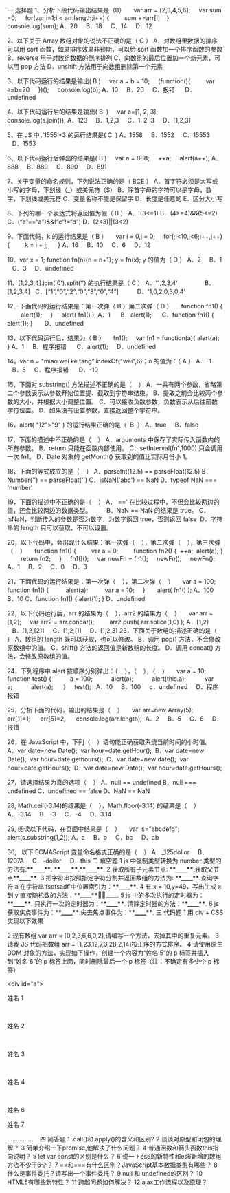 一 选择题
1、分析下段代码输出结果是（B）
    var arr = [2,3,4,5,6];
    var sum =0;
    for(var i=1;i < arr.length;i++) {
        sum +=arr[i]    }
    console.log(sum);
A．20     B．18     C．14     D．12

2、以下关于 Array 数组对象的说法不正确的是（ C ）
A．对数组里数据的排序可以用 sort 函数，如果排序效果非预期，可以给 sort 函数加一个排序函数的参数
B．reverse 用于对数组数据的倒序排列
C．向数组的最后位置加一个新元素，可以用 pop 方法
D．unshift 方法用于向数组删除第一个元素

3、以下代码运行的结果是输出( B )
    var a = b = 10;
    (function(){
        var a=b=20
    })();
    console.log(b);
A．10     B．20     C．报错      D．undefined

4、以下代码运行后的结果是输出( B  )
    var a=[1, 2, 3];
    console.log(a.join());
A．123     B．1,2,3     C．1  2  3     D．[1,2,3]

5、在 JS 中，’1555’+3 的运行结果是( C  )
A．1558     B．1552     C．15553     D．1553

6、以下代码运行后弹出的结果是( B )
    var a = 888;
    ++a;
    alert(a++);
A．888     B．889     C．890     D．891

7、关于变量的命名规则，下列说法正确的是（ BCE ）
A．首字符必须是大写或小写的字母，下划线（\_）或美元符（$）
B．除首字母的字符可以是字母，数字，下划线或美元符
C．变量名称不能是保留字
D．长度是任意的
E．区分大小写

8、下列的哪一个表达式将返回值为假（ B ）
A．!(3<=1)
B．(4>=4)&&(5<=2)
C．(“a”==“a”)&&(“c”!=“d”)
D．(2<3)||(3<2)

9、下面代码，k 的运行结果是（ B ）
    var i = 0,j = 0;
    for(;i<10,j<6;i++,j++){
        k = i + j; 
    }
A．16     B．10     C．6     D．12

10、var x = 1; function fn(n){n = n+1}; y = fn(x); y 的值为（ D ）
A．2     B．1     C．3     D．undefined

11、[1,2,3,4].join('0').split('') 的执行结果是（ C ）
A．'1,2,3,4'               
B．[1,2,3,4]  
C．[“1”,“0”,“2”,“0”,“3”,“0”,“4”]          
D．'1,0,2,0,3,0,4'

12、下面代码的运行结果是：第一次弹（ B ）第二次弹（ D ）
    function fn1() {
        alert(1);
    }
    alert( fn1() );
A．1     
B．alert(1);     
C．function fn1() { alert(1); }      
D．undefined

13，以下代码运行后，结果为（ B ）
    fn1();
    var fn1 = function(a){ alert(a); }
A．1     B．程序报错      C．alert(1);     D．undefined

14，var n = "miao wei ke tang".indexOf("wei",6)；n 的值为：（ A ）
A．-1     B．5     C．程序报错      D．-10

15，下面对 substring() 方法描述不正确的是（    ）
A．一共有两个参数，省略第二个参数表示从参数开始位置提、截取到字符串结束。
B．提取之前会比较两个参数的大小，并根据大小调整位置。
C．可以接收负数参数，负数表示从后往前数字符位置。
D．如果没有设置参数，直接返回整个字符串。

16，alert( "12">"9" ) 的运行结果正确的是（  B  ）
A．true     B．false

17，下面的描述中不正确的是（    ）
A．arguments 中保存了实际传入函数内的所有参数。
B．return 只能在函数内部使用。
C．setInterval(fn1,1000) 只会调用一次 fn1。
D．Date 对象的 getMonth() 获取到的值比实际月份小 1。

18，下面的等式成立的是（    ）
A．parseInt(12.5) == parseFloat(12.5)
B．Number('') == parseFloat('')
C．isNaN('abc') == NaN
D．typeof NaN === 'number'

19，下面的描述中不正确的是（    ）
A．'==' 在比较过程中，不但会比较两边的值，还会比较两边的数据类型。        
B．NaN == NaN 的结果是 true。
C．isNaN，判断传入的参数是否为数字，为数字返回 true，否则返回 false 
D．字符串的 length 只可以获取，不可以设置。

20，以下代码中，会出现什么结果：第一次弹（    ），第二次弹（    ），第三次弹（    ）
    function fn1() {
        var a = 0;
        function fn2() {  ++a;  alert(a); }
        return fn2;
    }
    fn1()();
    var newFn = fn1();
    newFn();
    newFn();
A．1     B．2     C．0     D．3

21，下面代码的运行结果是：第一次弹（    ），第二次弹（    ）
    var a = 100;
    function fn1() { 
        alert(a); 
        var a = 10;
    }  
    alert( fn1() );
A．100
B．10
C．function fn1() { alert(1); }
D．undefined

22，以下代码运行后，arr 的结果为（    ），arr2 的结果为（    ）
    var arr = [1,2];
    var arr2 = arr.concat();    
    arr2.push( arr.splice(1,0) );
A．[1,2]     B．[1,2,[2]]     C．[1,2,[]]     D．[1,2,3]
23，下面关于数组的描述正确的是（    ）
A．数组的 length 既可以获取，也可以修改。
B．调用 pop() 方法，不会修改原数组中的值。
C．shift() 方法的返回值是新数组的长度。
D．调用 concat() 方法，会修改原数组的值。

24，下列程序中 alert 按顺序分别弹出：（    ），（    ），（    ）
    var a = 10;  
    function test() {  
        a = 100;  
        alert(a);  
        alert(this.a);  
        var a;  
        alert(a); 
    }
    test();  
A．10     B．100     c．undefined     D．程序报错

25，分析下面的代码，输出的结果是（    ）
    var arr=new Array(5); 
    arr[1]=1; 
    arr[5]=2; 
    console.log(arr.length); 
A．2     B．5     C．6     D．报错

26，在 JavaScript 中，下列（    ）语句能正确获取系统当前时间的小时值。 
A．var date=new Date();  var hour=date.getHour(); 
B．var date=new Date();  var hour=date.gethours(); 
C．var date=new date();  var hour=date.getHours(); 
D．var date=new Date();  var hour=date.getHours();

27，请选择结果为真的选项（    ）
A．null == undefined
B．null === undefined
C．undefined == false
D．NaN == NaN

28, Math.ceil(-3.14)的结果是（    ），Math.floor(-3.14) 的结果是（    ）
A．-3.14     B．-3     C．-4     D．3.14

29, 阅读以下代码，在页面中结果是（    ）
    var  s="abcdefg";
    alert(s.substring(1,2));
A．a     B．b     C．bc     D．ab

30,   以下 ECMAScript 变量命名格式正确的是（    ）
A．\_125dollor     B．1207A     C．-dollor     D．this
二 填空题
1 js 中强制类型转换为 number 类型的方法有:\***\*\_\_\_\_\*\***. \***\*\_\_\_\_\*\***.\***\*\_\_\_\_\*\***.
2 获取所有子元素节点: \***\*\_\_\_\_\*\***.获取父节点\***\*\_\_\_\_\*\***.
3 把字符串按照指定字符分割并返回数组的方法为: \***\*\_\_\_\_\*\***.查询字符 a 在字符串‘fsdfsadf’中位置索引为：\***\*\_\_\_\_\*\***.
4 有 x = 10,y=49，写出生成 x 到 y 直接随机数的方法：\***\*\_\_\_\_\*\*****\_\_\_\_**.
5 js 中的多次执行的定时器为：\***\*\_\_\_\_\*\***.
只执行一次的定时器为：\***\*\_\_\_\_\*\***.
清除定时器的方法：\***\*\_\_\_\_\*\***.
6 js 获取焦点事件为：\***\*\_\_\_\_\*\***.失去焦点事件为：\***\*\_\_\_\_\*\***.
三 代码题
1 用 div + CSS 实现以下效果

2 现有数组 var arr = [0,2,3,6,6,0,2],请编写一个方法，去掉其中的重复元素。
3 请我 JS 代码把数组 arr = [1,23,12,7,3,28,2,14]按正序的方式排序。
4 请使用原生 DOM 对象的方法，实现如下操作，创建一个内容为“姓名 5”的 p 标签并插入到“姓名 6”的 p 标签上面，同时删除最后一个 p 标签（注：不确定有多少个 p 标签）

<div id="a">
    <p>姓名 1</p >
    <p>姓名 2</p >
    <p>姓名 3</p >
    <p>姓名 4</p >
    <p>姓名 6</p >
<p>姓名 7</p >
	……………
  </div>
四 简答题
1 .call()和.apply()的含义和区别?
2 谈谈对原型和闭包的理解？
3 简单介绍一下promise,他解决了什么问题？
4 普通函数和箭头函数this指向说明？
5 let  var const的区别是什么？
6 说一下es6的新特性和es6新增的数组方法不少于6个？
7 ==和===有什么区别？JavaScript基本数据类型有哪些？
8 什么是事件委托？请写出一个事件委托？
9 null 和 undefined的区别？
10  HTML5有哪些新特性？
11 跨越问题如何解决？
12 ajax工作流程以及原理？
